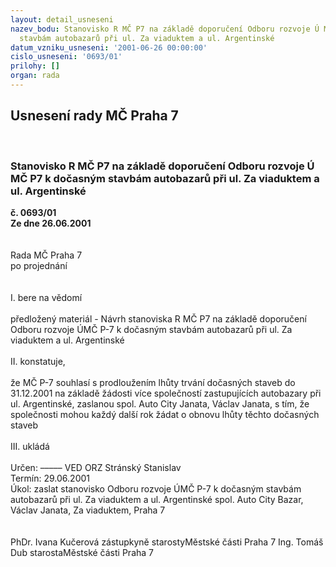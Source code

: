 ```yaml
---
layout: detail_usneseni
nazev_bodu: Stanovisko R MČ P7 na základě doporučení Odboru rozvoje Ú MČ P7 k dočasným
  stavbám autobazarů při ul. Za viaduktem a ul. Argentinské
datum_vzniku_usneseni: '2001-06-26 00:00:00'
cislo_usneseni: '0693/01'
prilohy: []
organ: rada
---
```

<div id="ucUsn_pList" class="usn">
	<span><h2>Usnesení rady MČ Praha 7 </h2>
<br></span><div class="standBody">
<span><h3>Stanovisko R MČ P7 na základě doporučení Odboru rozvoje Ú MČ P7 k dočasným stavbám autobazarů při ul. Za viaduktem a ul. Argentinské</h3></span><div class="center">
		<strong>č. 0693/01</strong><br>
	</div>
<div class="center">
		<strong>Ze dne 26.06.2001</strong><br><br>
	</div>
<br>Rada MČ Praha 7<br>po projednání<br><br><br>I.	bere na vědomí<br><br> předložený materiál - Návrh stanoviska R MČ P7 na základě doporučení Odboru rozvoje ÚMČ P-7 k dočasným stavbám autobazarů při ul. Za viaduktem a ul. Argentinské<br><br>II. konstatuje,<br><br>že MČ P-7 souhlasí s prodloužením lhůty trvání dočasných staveb do 31.12.2001 na základě žádosti více společností zastupujících autobazary při ul. Argentinské, zaslanou spol. Auto City Janata, Václav Janata, s tím, že společnosti mohou každý další rok žádat o obnovu lhůty těchto dočasných staveb <br><br>III.  ukládá <br><br> Určen:	–––––	VED ORZ  Stránský Stanislav<br>Termín: 29.06.2001<br>Úkol:	zaslat stanovisko Odboru rozvoje ÚMČ P-7 k dočasným stavbám autobazarů při ul. Za viaduktem a ul. Argentinské spol. Auto City Bazar, Václav Janata, Za viaduktem, Praha 7 <br>   		<br> 	<br>PhDr. Ivana Kučerová zástupkyně starostyMěstské části Praha 7	Ing. Tomáš Dub starostaMěstské části Praha 7<br>	<br><br>
</div>
</div>